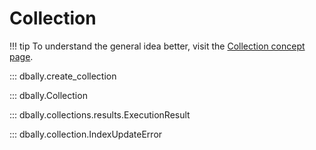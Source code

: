 # Collection

!!! tip
    To understand the general idea better, visit the [Collection concept page](../concepts/collections.md).

::: dbally.create_collection

::: dbally.Collection

::: dbally.collections.results.ExecutionResult

::: dbally.collection.IndexUpdateError
